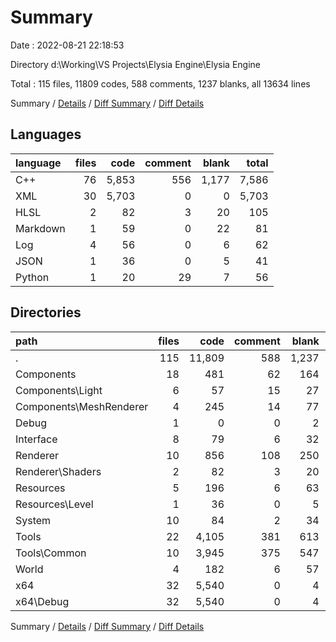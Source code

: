 # Summary

Date : 2022-08-21 22:18:53

Directory d:\\Working\\VS Projects\\Elysia Engine\\Elysia Engine

Total : 115 files,  11809 codes, 588 comments, 1237 blanks, all 13634 lines

Summary / [Details](details.md) / [Diff Summary](diff.md) / [Diff Details](diff-details.md)

## Languages
| language | files | code | comment | blank | total |
| :--- | ---: | ---: | ---: | ---: | ---: |
| C++ | 76 | 5,853 | 556 | 1,177 | 7,586 |
| XML | 30 | 5,703 | 0 | 0 | 5,703 |
| HLSL | 2 | 82 | 3 | 20 | 105 |
| Markdown | 1 | 59 | 0 | 22 | 81 |
| Log | 4 | 56 | 0 | 6 | 62 |
| JSON | 1 | 36 | 0 | 5 | 41 |
| Python | 1 | 20 | 29 | 7 | 56 |

## Directories
| path | files | code | comment | blank | total |
| :--- | ---: | ---: | ---: | ---: | ---: |
| . | 115 | 11,809 | 588 | 1,237 | 13,634 |
| Components | 18 | 481 | 62 | 164 | 707 |
| Components\\Light | 6 | 57 | 15 | 27 | 99 |
| Components\\MeshRenderer | 4 | 245 | 14 | 77 | 336 |
| Debug | 1 | 0 | 0 | 2 | 2 |
| Interface | 8 | 79 | 6 | 32 | 117 |
| Renderer | 10 | 856 | 108 | 250 | 1,214 |
| Renderer\\Shaders | 2 | 82 | 3 | 20 | 105 |
| Resources | 5 | 196 | 6 | 63 | 265 |
| Resources\\Level | 1 | 36 | 0 | 5 | 41 |
| System | 10 | 84 | 2 | 34 | 120 |
| Tools | 22 | 4,105 | 381 | 613 | 5,099 |
| Tools\\Common | 10 | 3,945 | 375 | 547 | 4,867 |
| World | 4 | 182 | 6 | 57 | 245 |
| x64 | 32 | 5,540 | 0 | 4 | 5,544 |
| x64\\Debug | 32 | 5,540 | 0 | 4 | 5,544 |

Summary / [Details](details.md) / [Diff Summary](diff.md) / [Diff Details](diff-details.md)